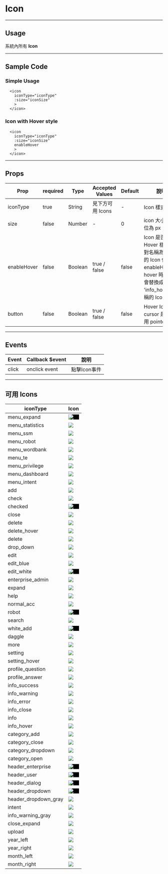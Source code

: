 # Icon
----------------

## Usage
系統內所有 **Icon**

---
## Sample Code

### Simple Usage
```
  <icon
    iconType="iconType"
    :size="iconSize"
    >
  </icon>
```

### Icon with Hover style
```
  <icon
    iconType="iconType"
    :size="iconSize"
    enableHover
    >
  </icon>
```
---
## Props

| Prop | required | Type | Accepted Values | Default | 說明 |
|---|---|---|---|---|---|
| iconType | true | String | 見下方可用 Icons | - | Icon 樣式
| size | false | Number | - | 0 | icon 大小，單位為 px
| enableHover | false | Boolean | true / false | false | Icon 是否允許 Hover 樣式，對名稱為 'info' 的 Icon 使用enableHover，hover 時 icon 會替換成 'info_hover' 名稱的 Icon
| button | false | Boolean | true / false | false | Hover Icon 時 cursor 是否使用 pointer

---
## Events

| Event | Callback $event | 說明 |
|---|---|---|
| click | onclick event | 點擊Icon事件 |

---
## 可用 Icons

| iconType | Icon |
| --- | --- |
| menu_expand | <div style="background:black"><img src="../../assets/icons/menu_expand_icon.svg"/></div> |
| menu_statistics | <img src="../../assets/icons/menu_statistics_icon.svg"/>
| menu_ssm | <img src="../../assets/icons/menu_ssm_icon.svg"/>
| menu_robot | <img src="../../assets/icons/menu_robot_icon.svg"/>
| menu_wordbank | <img src="../../assets/icons/menu_wordbank_icon.svg"/>
| menu_te | <img src="../../assets/icons/menu_te_icon.svg"/>
| menu_privilege | <img src="../../assets/icons/menu_privilege_icon.svg"/>
| menu_dashboard | <img src="../../assets/icons/menu_dashboard_icon.svg"/>
| menu_intent | <img src="../../assets/icons/menu_intent_icon.svg"/>
| add | <img src="../../assets/icons/add_icon.svg"/>
| check | <img src="../../assets/icons/check_icon.svg"/>
| checked | <div style="background:black"><img src="../../assets/icons/checked_icon.svg"/></div>
| close | <img src="../../assets/icons/close_icon.svg"/>
| delete | <img src="../../assets/icons/delete_icon.svg"/>
| delete_hover | <img src="../../assets/icons/delete_hover_icon.svg"/>
| delete | <img src="../../assets/icons/delete_icon.svg"/>
| drop_down | <img src="../../assets/icons/drop_down_icon.svg"/>
| edit | <img src="../../assets/icons/edit_icon.svg"/>
| edit_blue | <img src="../../assets/icons/edit_blue_icon.svg"/>
| edit_white | <div style="background:black"><img src="../../assets/icons/edit_white_icon.svg"/></div>
| enterprise_admin | <img src="../../assets/icons/enterprise_admin_icon.svg"/>
| expand | <img src="../../assets/icons/expand_icon.svg"/>
| help | <img src="../../assets/icons/help_icon.svg"/>
| normal_acc | <img src="../../assets/icons/normal_acc_icon.svg"/>
| robot | <div style="background:black"><img src="../../assets/icons/robot_icon.svg"/></div>
| search | <img src="../../assets/icons/search_icon.svg"/>
| white_add | <div style="background:black"><img src="../../assets/icons/white_add_icon.svg"/></div>
| daggle | <img src="../../assets/icons/daggle_icon.svg"/>
| more | <img src="../../assets/icons/more_icon.svg"/>
| setting | <img src="../../assets/icons/setting_icon.svg"/>
| setting_hover | <img src="../../assets/icons/setting_hover_icon.svg"/>
| profile_question | <img src="../../assets/icons/profile_question_icon.svg"/>
| profile_answer | <img src="../../assets/icons/profile_answer_icon.svg"/>
| info_success | <img src="../../assets/icons/info_success_icon.svg"/>
| info_warning | <img src="../../assets/icons/info_warning_icon.svg"/>
| info_error | <img src="../../assets/icons/info_error_icon.svg"/>
| info_close | <img src="../../assets/icons/info_close_icon.svg"/>
| info | <img src="../../assets/icons/info_icon.svg"/>
| info_hover | <img src="../../assets/icons/info_hover_icon.svg"/>
| category_add | <img src="../../assets/icons/category_add_icon.svg"/>
| category_close | <img src="../../assets/icons/category_close_icon.svg"/>
| category_dropdown | <img src="../../assets/icons/category_dropdown_icon.svg"/>
| category_open | <img src="../../assets/icons/category_open_icon.svg"/>
| header_enterprise | <div style="background:black"><img src="../../assets/icons/header_enterprise_icon.svg"/></div>
| header_user | <div style="background:black"><img src="../../assets/icons/header_user_icon.svg"/></div>
| header_dialog | <div style="background:black"><img src="../../assets/icons/header_dialog_icon.svg"/></div>
| header_dropdown | <div style="background:black"><img src="../../assets/icons/header_dropdown_icon.svg"/></div>
| header_dropdown_gray | <img src="../../assets/icons/header_dropdown_gray_icon.svg"/>
| intent | <img src="../../assets/icons/intent_icon.svg"/>
| info_warning_gray | <img src="../../assets/icons/info_warning_gray_icon.svg"/>
| close_expand | <img src="../../assets/icons/close_expand_icon.svg"/>
| upload | <img src="../../assets/icons/upload_icon.svg"/>
| year_left | <img src="../../assets/icons/year_left_icon.svg"/>
| year_right | <img src="../../assets/icons/year_right_icon.svg"/>
| month_left | <img src="../../assets/icons/month_left_icon.svg"/>
| month_right | <img src="../../assets/icons/month_right_icon.svg"/>
